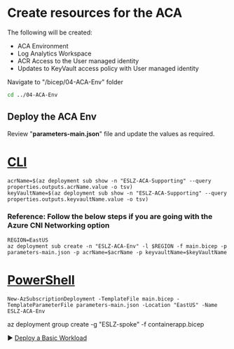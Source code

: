 # Create resources for the ACA

The following will be created:

* ACA Environment 
* Log Analytics Workspace
* ACR Access to the User managed identity
* Updates to KeyVault access policy with User managed identity

Navigate to "/bicep/04-ACA-Env" folder

```bash
cd ../04-ACA-Env
```


## Deploy the ACA Env
Review "**parameters-main.json**" file and update the values as required. 
        

# [CLI](#tab/CLI)

```azurecli
acrName=$(az deployment sub show -n "ESLZ-ACA-Supporting" --query properties.outputs.acrName.value -o tsv)
keyVaultName=$(az deployment sub show -n "ESLZ-ACA-Supporting" --query properties.outputs.keyvaultName.value -o tsv)
```

### Reference: Follow the below steps if you are going with the Azure CNI Networking option

```
REGION=EastUS
az deployment sub create -n "ESLZ-ACA-Env" -l $REGION -f main.bicep -p parameters-main.json -p acrName=$acrName -p keyvaultName=$keyVaultName 
```


# [PowerShell](#tab/PowerShell)

```azurepowershell
New-AzSubscriptionDeployment -TemplateFile main.bicep -TemplateParameterFile parameters-main.json -Location "EastUS" -Name ESLZ-ACA-Env
```

 az deployment group create -g "ESLZ-spoke"   -f containerapp.bicep

:arrow_forward: [Deploy a Basic Workload](./07-workload.md)
